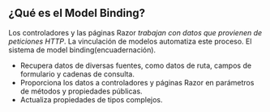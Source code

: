 ## ¿Qué es el Model Binding?
Los controladores y las páginas Razor *trabajan con datos que provienen de peticiones HTTP*. La vinculación de modelos automatiza este proceso.
El sistema de model binding(encuadernación).

- Recupera datos de diversas fuentes, como datos de ruta, campos de formulario y cadenas de consulta.
 - Proporciona los datos a controladores y páginas Razor en parámetros de métodos y propiedades públicas.
 -  Actualiza propiedades de tipos complejos.
